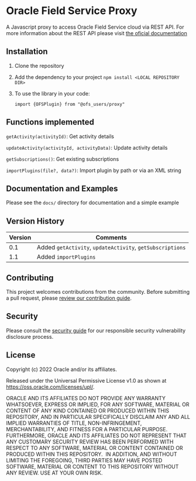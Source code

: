 # Oracle Field Service Proxy

A Javascript proxy to access Oracle Field Service cloud via REST API. For more information about the REST API please visit [the oficial documentation](https://www.oracle.com/pls/topic/lookup?ctx=en/cloud/saas/field-service&ID=field-service)
## Installation

1. Clone the repository

2. Add the dependency to your project
   `npm install <LOCAL REPOSITORY DIR>`

3. To use the library in your code:

   `import {OFSPlugin} from "@ofs_users/proxy"`

## Functions implemented

`getActivity(activityId)`: Get activity details

`updateActivity(activityId, activityData)`: Update activity details

`getSubscriptions()`: Get existing subscriptions

`importPlugins(file?, data?)`: Import plugin by path or via an XML string

## Documentation and Examples

<!-- Developer-oriented documentation can be published on GitHub, but all product
     documentation must be published on <https://docs.oracle.com>. -->

Please see the `docs/` directory for documentation and a simple example

## Version History

| Version | Comments |
| ---------| ----------- |
| 0.1| Added `getActivity`, `updateActivity`, `getSubscriptions` |
| 1.1| Added `importPlugins` |


## Contributing

<!-- If your project has specific contribution requirements, update the
    CONTRIBUTING.md file to ensure those requirements are clearly explained. -->

This project welcomes contributions from the community. Before submitting a pull
request, please [review our contribution guide](./CONTRIBUTING.md).

## Security

Please consult the [security guide](./SECURITY.md) for our responsible security
vulnerability disclosure process.

## License

<!-- The correct copyright notice format for both documentation and software
    is "Copyright (c) [year,] year Oracle and/or its affiliates."
    You must include the year the content was first released (on any platform) and
    the most recent year in which it was revised. -->

Copyright (c) 2022 Oracle and/or its affiliates.

<!-- Replace this statement if your project is not licensed under the UPL -->

Released under the Universal Permissive License v1.0 as shown at
<https://oss.oracle.com/licenses/upl/>.

ORACLE AND ITS AFFILIATES DO NOT PROVIDE ANY WARRANTY WHATSOEVER, EXPRESS OR IMPLIED, FOR ANY SOFTWARE, MATERIAL OR CONTENT OF ANY KIND CONTAINED OR PRODUCED WITHIN THIS REPOSITORY, AND IN PARTICULAR SPECIFICALLY DISCLAIM ANY AND ALL IMPLIED WARRANTIES OF TITLE, NON-INFRINGEMENT, MERCHANTABILITY, AND FITNESS FOR A PARTICULAR PURPOSE.  FURTHERMORE, ORACLE AND ITS AFFILIATES DO NOT REPRESENT THAT ANY CUSTOMARY SECURITY REVIEW HAS BEEN PERFORMED WITH RESPECT TO ANY SOFTWARE, MATERIAL OR CONTENT CONTAINED OR PRODUCED WITHIN THIS REPOSITORY.  IN ADDITION, AND WITHOUT LIMITING THE FOREGOING, THIRD PARTIES MAY HAVE POSTED SOFTWARE, MATERIAL OR CONTENT TO THIS REPOSITORY WITHOUT ANY REVIEW. USE AT YOUR OWN RISK.